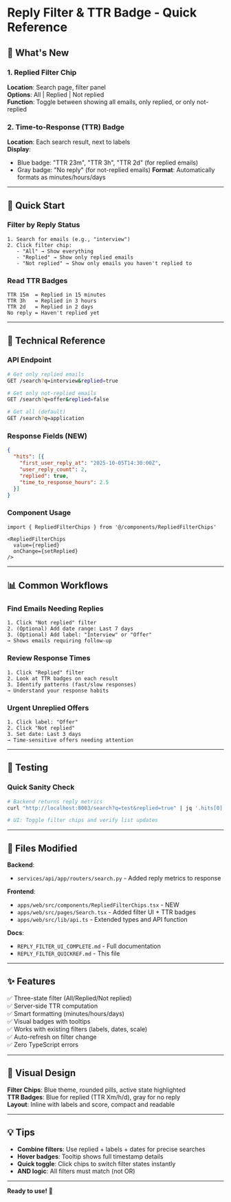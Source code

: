 # Reply Filter & TTR Badge - Quick Reference

## 🎯 What's New

### 1. Replied Filter Chip

**Location**: Search page, filter panel  
**Options**: All | Replied | Not replied  
**Function**: Toggle between showing all emails, only replied, or only not-replied

### 2. Time-to-Response (TTR) Badge

**Location**: Each search result, next to labels  
**Display**:

- Blue badge: "TTR 23m", "TTR 3h", "TTR 2d" (for replied emails)
- Gray badge: "No reply" (for not-replied emails)
**Format**: Automatically formats as minutes/hours/days

---

## 🚀 Quick Start

### Filter by Reply Status

```
1. Search for emails (e.g., "interview")
2. Click filter chip:
   - "All" → Show everything
   - "Replied" → Show only replied emails
   - "Not replied" → Show only emails you haven't replied to
```

### Read TTR Badges

```
TTR 15m  = Replied in 15 minutes
TTR 3h   = Replied in 3 hours
TTR 2d   = Replied in 2 days
No reply = Haven't replied yet
```

---

## 🔧 Technical Reference

### API Endpoint

```bash
# Get only replied emails
GET /search?q=interview&replied=true

# Get only not-replied emails
GET /search?q=offer&replied=false

# Get all (default)
GET /search?q=application
```

### Response Fields (NEW)

```json
{
  "hits": [{
    "first_user_reply_at": "2025-10-05T14:30:00Z",
    "user_reply_count": 2,
    "replied": true,
    "time_to_response_hours": 2.5
  }]
}
```

### Component Usage

```tsx
import { RepliedFilterChips } from '@/components/RepliedFilterChips'

<RepliedFilterChips 
  value={replied} 
  onChange={setReplied} 
/>
```

---

## 📊 Common Workflows

### Find Emails Needing Replies

```
1. Click "Not replied" filter
2. (Optional) Add date range: Last 7 days
3. (Optional) Add label: "Interview" or "Offer"
→ Shows emails requiring follow-up
```

### Review Response Times

```
1. Click "Replied" filter
2. Look at TTR badges on each result
3. Identify patterns (fast/slow responses)
→ Understand your response habits
```

### Urgent Unreplied Offers

```
1. Click label: "Offer"
2. Click "Not replied"
3. Set date: Last 3 days
→ Time-sensitive offers needing attention
```

---

## 🧪 Testing

### Quick Sanity Check

```bash
# Backend returns reply metrics
curl "http://localhost:8003/search?q=test&replied=true" | jq '.hits[0] | {replied, time_to_response_hours}'

# UI: Toggle filter chips and verify list updates
```

---

## 📁 Files Modified

**Backend**:

- `services/api/app/routers/search.py` - Added reply metrics to response

**Frontend**:

- `apps/web/src/components/RepliedFilterChips.tsx` - NEW
- `apps/web/src/pages/Search.tsx` - Added filter UI + TTR badges
- `apps/web/src/lib/api.ts` - Extended types and API function

**Docs**:

- `REPLY_FILTER_UI_COMPLETE.md` - Full documentation
- `REPLY_FILTER_QUICKREF.md` - This file

---

## ✨ Features

✅ Three-state filter (All/Replied/Not replied)  
✅ Server-side TTR computation  
✅ Smart formatting (minutes/hours/days)  
✅ Visual badges with tooltips  
✅ Works with existing filters (labels, dates, scale)  
✅ Auto-refresh on filter change  
✅ Zero TypeScript errors

---

## 🎨 Visual Design

**Filter Chips**: Blue theme, rounded pills, active state highlighted  
**TTR Badges**: Blue for replied (TTR Xm/h/d), gray for no reply  
**Layout**: Inline with labels and score, compact and readable

---

## 💡 Tips

- **Combine filters**: Use replied + labels + dates for precise searches
- **Hover badges**: Tooltip shows full timestamp details
- **Quick toggle**: Click chips to switch filter states instantly
- **AND logic**: All filters must match (not OR)

---

**Ready to use!** 🚀
